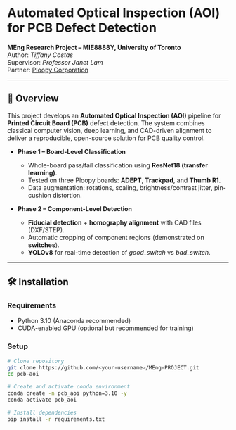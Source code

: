 # Automated Optical Inspection (AOI) for PCB Defect Detection

**MEng Research Project – MIE8888Y, University of Toronto**  
Author: *Tiffany Costas*  
Supervisor: *Professor Janet Lam*  
Partner: [Ploopy Corporation](https://ploopy.co/)

---

## 📖 Overview

This project develops an **Automated Optical Inspection (AOI)** pipeline for **Printed Circuit Board (PCB)** defect detection. The system combines classical computer vision, deep learning, and CAD-driven alignment to deliver a reproducible, open-source solution for PCB quality control.

- **Phase 1 – Board-Level Classification**  
  - Whole-board pass/fail classification using **ResNet18 (transfer learning)**.  
  - Tested on three Ploopy boards: **ADEPT**, **Trackpad**, and **Thumb R1**.  
  - Data augmentation: rotations, scaling, brightness/contrast jitter, pin-cushion distortion.  

- **Phase 2 – Component-Level Detection**  
  - **Fiducial detection** + **homography alignment** with CAD files (DXF/STEP).  
  - Automatic cropping of component regions (demonstrated on **switches**).  
  - **YOLOv8** for real-time detection of *good_switch* vs *bad_switch*.  

---

## 🛠️ Installation

### Requirements
- Python 3.10 (Anaconda recommended)  
- CUDA-enabled GPU (optional but recommended for training)  

### Setup

```bash
# Clone repository
git clone https://github.com/<your-username>/MEng-PROJECT.git
cd pcb-aoi

# Create and activate conda environment
conda create -n pcb_aoi python=3.10 -y
conda activate pcb_aoi

# Install dependencies
pip install -r requirements.txt
